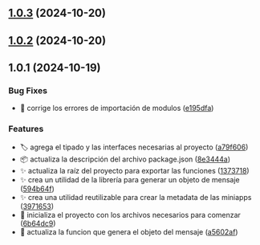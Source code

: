## [1.0.3](https://github.com/francocarballar/slinky-sdk/compare/v1.0.2...v1.0.3) (2024-10-20)



## [1.0.2](https://github.com/francocarballar/slinky-sdk/compare/v1.0.1...v1.0.2) (2024-10-20)



## 1.0.1 (2024-10-19)


### Bug Fixes

* :bug: corrige los errores de importación de modulos ([e195dfa](https://github.com/francocarballar/slinky-sdk/commit/e195dfa2607e11e3d38ea0bff0df1b4f69324132))


### Features

* :label: agrega el tipado y las interfaces necesarias al proyecto ([a79f606](https://github.com/francocarballar/slinky-sdk/commit/a79f606c8d2a708d7d08c15735e90069774deb9a))
* :package: actualiza la descripción del archivo package.json ([8e3444a](https://github.com/francocarballar/slinky-sdk/commit/8e3444a9632e3e5511d426304bea06804be0a7cc))
* :sparkles: actualiza la raíz del proyecto para exportar las funciones ([1373718](https://github.com/francocarballar/slinky-sdk/commit/1373718aef0b4ef27842605b5dcc8ac2c253c145))
* :sparkles: crea un utilidad de la librería para generar un objeto de mensaje ([594b64f](https://github.com/francocarballar/slinky-sdk/commit/594b64fb841829cb0f450000d0714548c3d18f47))
* :sparkles: crea una utilidad reutilizable para crear la metadata de las miniapps ([3971653](https://github.com/francocarballar/slinky-sdk/commit/39716538139eceb9e194d0ba15b3583f3c6ec347))
* :tada: inicializa el proyecto con los archivos necesarios para comenzar ([6b64dc9](https://github.com/francocarballar/slinky-sdk/commit/6b64dc9698f1ac2ca5ffcb365721a803f02694e8))
* :triangular_flag_on_post: actualiza la funcion que genera el objeto del mensaje ([a5602af](https://github.com/francocarballar/slinky-sdk/commit/a5602af2cfe8f24b4b8cc97c88b2cbee89540d02))



